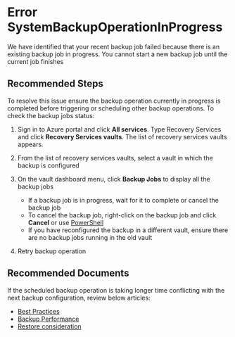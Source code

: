 <properties
	pageTitle="SystemBackupOperationInProgress"
	description="SystemBackupOperationInProgress"
	infoBubbleText="Unable to initiate backup as another backup operation is currently in progress."
	service="microsoft.recoveryservices"
	resource="backup"
	authors="srinathvasireddy"
	ms.author="srinathv"
	displayOrder=""
	articleId="azurebackup-crc-systembackupoperationinprogress"
	diagnosticScenario="azurebackup-crc-systembackupoperationinprogress"
	selfHelpType="diagnostics"
	supportTopicIds=""
	resourceTags=""
	productPesIds="15207"
	cloudEnvironments="public"
	ownershipId="StorageMediaEdge_Backup"
/>

# **Error SystemBackupOperationInProgress**

<!--issueDescription-->
We have identified that your recent backup job failed because there is an existing backup job in progress. You cannot start a new backup job until the current job finishes
<!--/issueDescription-->

## **Recommended Steps**
To resolve this issue ensure the backup operation currently in progress is completed before triggering or scheduling other backup operations. To check the backup jobs status:

1. Sign in to Azure portal and click **All services**. Type Recovery Services and click **Recovery Services vaults**. The list of recovery services vaults appears.
2. From the list of recovery services vaults, select a vault in which the backup is configured
3. On the vault dashboard menu, click **Backup Jobs** to display all the backup jobs

	* If a backup job is in progress, wait for it to complete or cancel the backup job
	* To cancel the backup job, right-click on the backup job and click **Cancel** or use [PowerShell](https://docs.microsoft.com/powershell/module/azurerm.backup/stop-azurermbackupjob?view=azurermps-6.13.0&viewFallbackFrom=azurermps-6.12.0)
	* If you have reconfigured the backup in a different vault, ensure there are no backup jobs running in the old vault

4. Retry backup operation

## **Recommended Documents**

If the scheduled backup operation is taking longer time conflicting with the next backup configuration, review below articles:

* [Best Practices](https://aka.ms/AB-AA4e56d)
* [Backup Performance](https://aka.ms/AB-AA4ecqb)
* [Restore consideration](https://aka.ms/AB-AA4ecqn)
